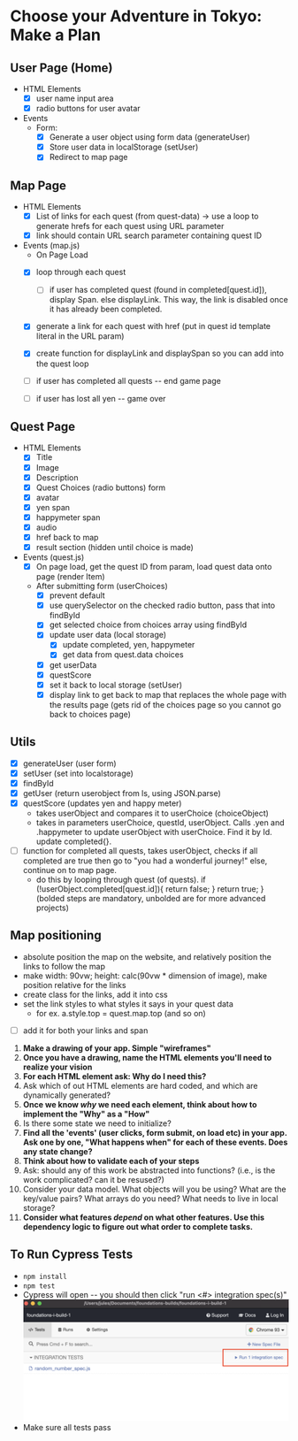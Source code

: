 # Choose your Adventure in Tokyo: Make a Plan

## User Page (Home)
*   HTML Elements
    - [x] user name input area
    - [x] radio buttons for user avatar
*   Events
    *   Form: 
        - [x] Generate a user object using form data (generateUser)
        - [x] Store user data in localStorage (setUser)
        - [x] Redirect to map page

## Map Page
*   HTML Elements
    - [x] List of links for each quest (from quest-data) -> use a loop to generate hrefs for each quest using URL parameter
    - [x] link should contain URL search parameter containing quest ID
*   Events (map.js)
    *  On Page Load
    - [x] loop through each quest
        - [ ] if user has completed quest (found in completed[quest.id]), display Span. else displayLink. This way, the link is disabled once it has already been completed.
    - [x] generate a link <a> for each quest with href (put in quest id template literal in the URL param)
    - [x] create function for displayLink and displaySpan so you can add into the quest loop
    - [ ] if user has completed all quests -- end game page
    - [ ] if user has lost all yen -- game over


## Quest Page
*   HTML Elements
    - [x] Title
    - [x] Image
    - [x] Description
    - [x] Quest Choices (radio buttons) form
    - [x] avatar
    - [x] yen span
    - [x] happymeter span
    - [x] audio
    - [x] href back to map
    - [x] result section (hidden until choice is made)
*   Events (quest.js)
    - [x] On page load, get the quest ID from param, load quest data onto page (render Item)
    *   After submitting form (userChoices)
        - [x] prevent default
        - [x] use querySelector on the checked radio button, pass that into findById 
        - [x] get selected choice from choices array using findById
        - [x] update user data (local storage)
            - [x] update completed, yen, happymeter
            - [x] get data from quest.data choices 
        - [x] get userData
        - [x] questScore 
        - [x] set it back to local storage (setUser)
        - [x] display link to get back to map that replaces the whole page with the results page (gets rid of the choices page so you cannot go back to choices page)

## Utils
- [x] generateUser (user form)
- [x] setUser (set into localstorage)
- [x] findById
- [x] getUser (return userobject from ls, using JSON.parse)
- [x] questScore (updates yen and happy meter)
    *   takes userObject and compares it to userChoice (choiceObject)
    *   takes in parameters userChoice, questId, userObject. Calls .yen and .happymeter to update userObject with userChoice. Find it by Id. update completed{}.
- [ ] function for completed all quests, takes userObject, checks if all completed are true then go to "you had a wonderful journey!" else, continue on to map page.
    *   do this by looping through quest (of quests). if (!userObject.completed[quest.id]){
        return false;
    }
    return true;
} 
(bolded steps are mandatory, unbolded are for more advanced projects)

## Map positioning
*   absolute position the map on the website, and relatively position the links to follow the map
*    make width: 90vw;
height: calc(90vw * dimension of image), make position relative for the links
*   create class for the links, add it into css
*   set the link styles to what styles it says in your quest data
    *    for ex. a.style.top = quest.map.top (and so on)
- [ ] add it for both your links and span

1) **Make a drawing of your app. Simple "wireframes"**
2) **Once you have a drawing, name the HTML elements you'll need to realize your vision**
3) **For each HTML element ask: Why do I need this?**
4) Ask which of out HTML elements are hard coded, and which are dynamically generated?
5) **Once we know _why_ we need each element, think about how to implement the "Why" as a "How"**
6) Is there some state we need to initialize?
7) **Find all the 'events' (user clicks, form submit, on load etc) in your app. Ask one by one, "What happens when" for each of these events. Does any state change?**
8) **Think about how to validate each of your steps**
9) Ask: should any of this work be abstracted into functions? (i.e., is the work complicated? can it be resused?)
10) Consider your data model. What objects will you be using? What are the key/value pairs? What arrays do you need? What needs to live in local storage?
11) **Consider what features _depend_ on what other features. Use this dependency logic to figure out what order to complete tasks.**


## To Run Cypress Tests
* `npm install`
* `npm test`
* Cypress will open -- you should then click "run <#> integration spec(s)"
    ![](cypress.png)
* Make sure all tests pass